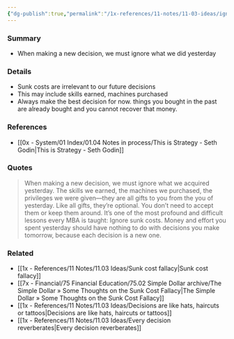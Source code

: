```yaml
---
{"dg-publish":true,"permalink":"/1x-references/11-notes/11-03-ideas/ignore-sunk-costs-decisions-made-yesterday-are-not-relevant-to-the-future/","title":"Ignore sunk costs - decisions made yesterday are not relevant to the future","created":"2025-04-09T14:38:46.517+03:00","updated":"2025-04-10T10:34:50.677+03:00"}
---
```



### Summary
- When making a new decision, we must ignore what we did yesterday

### Details
- Sunk costs are irrelevant to our future decisions
- This may include skills earned, machines purchased
- Always make the best decision for now. things you bought in the past are already bought and you cannot recover that money.

### References
- [[0x - System/01 Index/01.04 Notes in process/This is Strategy - Seth Godin\|This is Strategy - Seth Godin]]

### Quotes
> When making a new decision, we must ignore what we acquired yesterday.
> The skills we earned, the machines we purchased, the privileges we were given—they are all gifts to you from the you of yesterday. Like all gifts, they’re optional. You don’t need to accept them or keep them around.
> It’s one of the most profound and difficult lessons every MBA is taught: Ignore sunk costs. Money and effort you spent yesterday should have nothing to do with decisions you make tomorrow, because each decision is a new one.


### Related
- [[1x - References/11 Notes/11.03 Ideas/Sunk cost fallacy\|Sunk cost fallacy]]
- [[7x - Financial/75 Financial Education/75.02 Simple Dollar archive/The Simple Dollar » Some Thoughts on the Sunk Cost Fallacy\|The Simple Dollar » Some Thoughts on the Sunk Cost Fallacy]]
- [[1x - References/11 Notes/11.03 Ideas/Decisions are like hats, haircuts or tattoos\|Decisions are like hats, haircuts or tattoos]]
- [[1x - References/11 Notes/11.03 Ideas/Every decision reverberates\|Every decision reverberates]]